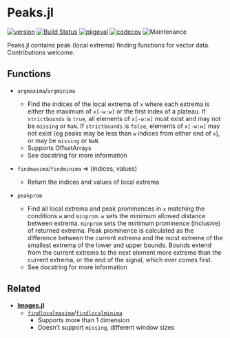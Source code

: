 # Peaks.jl

[![version](https://juliahub.com/docs/Peaks/version.svg)](https://juliahub.com/ui/Packages/Peaks/3TWUM)
[![Build Status](https://travis-ci.com/halleysfifthinc/Peaks.jl.svg?branch=master)](https://travis-ci.com/halleysfifthinc/Peaks.jl)
[![pkgeval](https://juliahub.com/docs/Peaks/pkgeval.svg)](https://juliahub.com/ui/Packages/Peaks/3TWUM)
[![codecov](https://codecov.io/gh/halleysfifthinc/Peaks.jl/branch/master/graph/badge.svg)](https://codecov.io/gh/halleysfifthinc/Peaks.jl)
![Maintenance](https://img.shields.io/maintenance/yes/2021)



Peaks.jl contains peak (local extrema) finding functions for vector data. Contributions welcome.

## Functions

- `argmaxima`/`argminima`
  - Find the indices of the local extrema of `x` where each extrema is
    either the maximum of `x[-w:w]` or the first index of a plateau.
    If `strictbounds` is `true`, all elements of `x[-w:w]` must exist
    and may not be `missing` or `NaN`. If `strictbounds` is `false`,
    elements of `x[-w:w]` may not exist (eg peaks may be less than `w`
    indices from either end of `x`), or may be `missing` or `NaN`.
  - Supports OffsetArrays
  - See docstring for more information

- `findmaxima`/`findminima` => (indices, values)
  - Return the indices and values of local extrema

- `peakprom`
  - Find all local extrema and peak prominences in `x` matching the
    conditions `w` and `minprom`. `w` sets the minimum allowed distance
    between extrema. `minprom` sets the minimum prominence (inclusive) of
    returned extrema.
    Peak prominence is calculated as the difference between the current
    extrema and the most extreme of the smallest extrema of the lower and upper
    bounds. Bounds extend from the current extrema to the next element
    more extreme than the current extrema, or the end of the signal,
    which ever comes first.
  - See docstring for more information

## Related

- [**Images.jl**](https://github.com/JuliaImages/Images.jl)
  - [`findlocalmaxima`](https://juliaimages.org/stable/function_reference/#Images.findlocalmaxima)/[`findlocalminima`](https://juliaimages.org/stable/function_reference/#Images.findlocalminima)
    - Supports more than 1 dimension
    - Doesn't support `missing`, different window sizes
